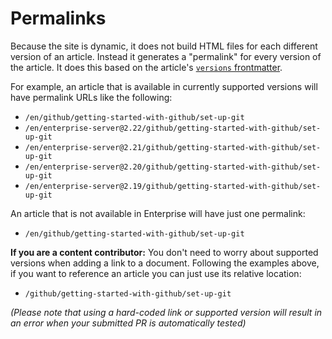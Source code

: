 # Permalinks

Because the site is dynamic, it does not build HTML files for each different version of an article. Instead it generates a "permalink" for every version of the article. It does this based on the article's [`versions` frontmatter](content#versions).

For example, an article that is available in currently supported versions will have permalink URLs like the following:

* `/en/github/getting-started-with-github/set-up-git`
* `/en/enterprise-server@2.22/github/getting-started-with-github/set-up-git`
* `/en/enterprise-server@2.21/github/getting-started-with-github/set-up-git`
* `/en/enterprise-server@2.20/github/getting-started-with-github/set-up-git`
* `/en/enterprise-server@2.19/github/getting-started-with-github/set-up-git`

An article that is not available in Enterprise will have just one permalink:

* `/en/github/getting-started-with-github/set-up-git`

**If you are a content contributor:** You don't need to worry about supported versions when adding a link to a document. Following the examples above, if you want to reference an article you can just use its relative location:

* `/github/getting-started-with-github/set-up-git`

*(Please note that using a hard-coded link or supported version will result in an error when your submitted PR is automatically tested)*
